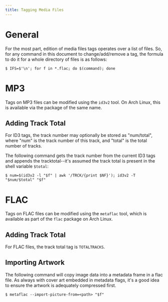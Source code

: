 ```yaml
---
title: Tagging Media Files
---
```


# General

For the most part, edition of media files tags operates over a list of files.
So, for any command in this document to change/add/remove a tag, the formula
to do it for a whole directory of files is as follows:

```bash-session
$ IFS=$'\n'; for f in *.flac; do $(command); done
```

# MP3

Tags on MP3 files can be modified using the `id3v2` tool. On Arch Linux, this
is available via the package of the same name.

## Adding Track Total

For ID3 tags, the track number may optionally be stored as "num/total", where
"num" is the track number of this track, and "total" is the total number of
tracks.

The following command gets the track number from the current ID3 tags and
appends the tracktotal--it's assumed the track total is present in the shell
variable `$total`:

```bash-session
$ num=$(id3v2 -l "$f" | awk '/TRCK/{print $NF}'); id3v2 -T "$num/$total" "$f"
```

# FLAC

Tags on FLAC files can be modified using the `metaflac` tool, which is
available as part of the `flac` package on Arch Linux.

## Adding Track Total

For FLAC files, the track total tag is `TOTALTRACKS`.

## Importing Artwork

The following command will copy image data into a metadata frame in a flac
file. As always with cover art embedded in metadata flags, it's a good idea to
ensure the artwork is adequately compressed first.

```bash-session
$ metaflac --import-picture-from=<path> "$f"
```
